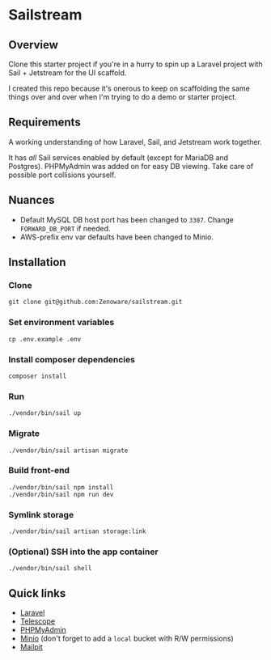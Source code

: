 # Sailstream

## Overview

Clone this starter project if you're in a hurry to spin up a Laravel project with Sail + Jetstream for the UI scaffold.

I created this repo because it's onerous to keep on scaffolding the same things over and over when I'm trying to do a demo or starter project.

## Requirements

A working understanding of how Laravel, Sail, and Jetstream work together.

It has _all_ Sail services enabled by default (except for MariaDB and Postgres). PHPMyAdmin was added on for easy DB viewing. 
Take care of possible port collisions yourself.

## Nuances

- Default MySQL DB host port has been changed to `3307`. Change `FORWARD_DB_PORT` if needed.
- AWS-prefix env var defaults have been changed to Minio.

## Installation

### Clone

    git clone git@github.com:Zenoware/sailstream.git

### Set environment variables

    cp .env.example .env

### Install composer dependencies

    composer install

### Run

    ./vendor/bin/sail up

### Migrate

    ./vendor/bin/sail artisan migrate

### Build front-end

    ./vendor/bin/sail npm install
    ./vendor/bin/sail npm run dev

### Symlink storage

    ./vendor/bin/sail artisan storage:link

### (Optional) SSH into the app container

    ./vendor/bin/sail shell

## Quick links

- [Laravel](http://localhost)
- [Telescope](http://localhost/telescope)
- [PHPMyAdmin](http://localhost:8080)
- [Minio](http://localhost:9000) (don't forget to add a `local` bucket with R/W permissions)
- [Mailpit](http://localhost:1025)
